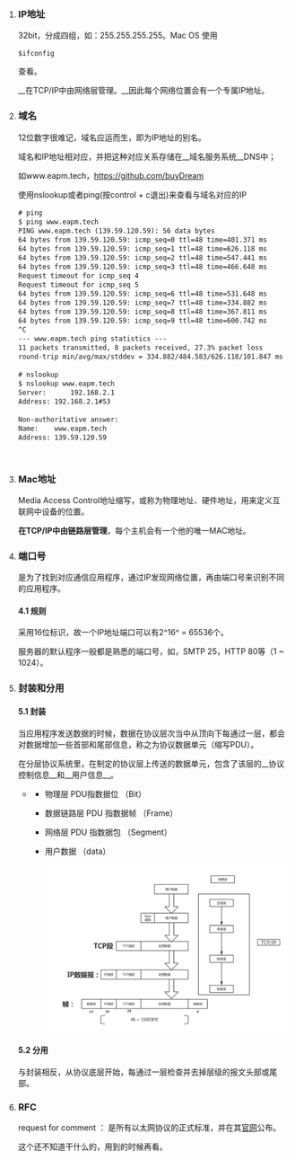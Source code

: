 1. ### IP地址

   32bit，分成四组，如：255.255.255.255。Mac OS 使用

   ~~~shell
   $ifconfig
   ~~~

   查看。

   __在TCP/IP中由网络层管理。__因此每个网络位置会有一个专属IP地址。

2. ### 域名

   12位数字很难记，域名应运而生，即为IP地址的别名。

   域名和IP地址相对应，并把这种对应关系存储在__域名服务系统__DNS中；

   如www.eapm.tech，https://github.com/buyDream

   使用nslookup或者ping(按control + c退出)来查看与域名对应的IP

   ~~~shell
   # ping
   $ ping www.eapm.tech
   PING www.eapm.tech (139.59.120.59): 56 data bytes
   64 bytes from 139.59.120.59: icmp_seq=0 ttl=48 time=401.371 ms
   64 bytes from 139.59.120.59: icmp_seq=1 ttl=48 time=626.118 ms
   64 bytes from 139.59.120.59: icmp_seq=2 ttl=48 time=547.441 ms
   64 bytes from 139.59.120.59: icmp_seq=3 ttl=48 time=466.648 ms
   Request timeout for icmp_seq 4
   Request timeout for icmp_seq 5
   64 bytes from 139.59.120.59: icmp_seq=6 ttl=48 time=531.648 ms
   64 bytes from 139.59.120.59: icmp_seq=7 ttl=48 time=334.882 ms
   64 bytes from 139.59.120.59: icmp_seq=8 ttl=48 time=367.811 ms
   64 bytes from 139.59.120.59: icmp_seq=9 ttl=48 time=600.742 ms
   ^C
   --- www.eapm.tech ping statistics ---
   11 packets transmitted, 8 packets received, 27.3% packet loss
   round-trip min/avg/max/stddev = 334.882/484.583/626.118/101.847 ms

   # nslookup
   $ nslookup www.eapm.tech
   Server:		192.168.2.1
   Address:	192.168.2.1#53

   Non-authoritative answer:
   Name:	www.eapm.tech
   Address: 139.59.120.59
   ~~~

   ​

3. ### Mac地址

   Media Access Control地址缩写，或称为物理地址、硬件地址，用来定义互联网中设备的位置。

   __在TCP/IP中由链路层管理__，每个主机会有一个他的唯一MAC地址。

4. ### 端口号

   是为了找到对应通信应用程序，通过IP发现网络位置，再由端口号来识别不同的应用程序。

   #### 4.1 规则

   采用16位标识，故一个IP地址端口可以有2^16^ = 65536个。

   服务器的默认程序一般都是熟悉的端口号，如，SMTP 25，HTTP 80等（1 ~ 1024）。

5. ### 封装和分用

   #### 5.1 封装

   ​	当应用程序发送数据的时候，数据在协议层次当中从顶向下每通过一层，都会对数据增加一些首部和尾部信息，称之为协议数据单元（缩写PDU）。

   ​	在分层协议系统里，在制定的协议层上传送的数据单元，包含了该层的__协议控制信息__和__用户信息__。

   * + 物理层   PDU指数据位 （Bit）

     + 数据链路层  PDU 指数据帧 （Frame）

     + 网络层 PDU 指数据包 （Segment）

     + 用户数据 （data）

       ![封装](img/封装.png)

   #### 5.2 分用

   ​	与封装相反，从协议底层开始，每通过一层检查并去掉层级的报文头部或尾部。



6. ### RFC

   request for comment ： 是所有以太网协议的正式标准，并在其[官网](www.ietf.org)公布。

   这个还不知道干什么的，用到的时候再看。